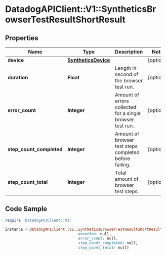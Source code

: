# DatadogAPIClient::V1::SyntheticsBrowserTestResultShortResult

## Properties

Name | Type | Description | Notes
------------ | ------------- | ------------- | -------------
**device** | [**SyntheticsDevice**](SyntheticsDevice.md) |  | [optional] 
**duration** | **Float** | Length in second of the browser test run. | [optional] 
**error_count** | **Integer** | Amount of errors collected for a single browser test run. | [optional] 
**step_count_completed** | **Integer** | Amount of browser test steps completed before failing. | [optional] 
**step_count_total** | **Integer** | Total amount of browser test steps. | [optional] 

## Code Sample

```ruby
require 'DatadogAPIClient::V1'

instance = DatadogAPIClient::V1::SyntheticsBrowserTestResultShortResult.new(device: null,
                                 duration: null,
                                 error_count: null,
                                 step_count_completed: null,
                                 step_count_total: null)
```


